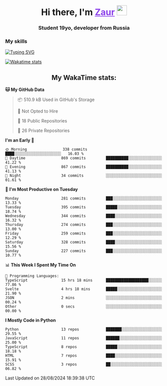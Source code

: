 <h1 align="center">
    Hi there, I'm 
    <a href="https://t.me/litera11yme" target="_blank" style="color: #8C43EA">Zaur</a>
    <img src="https://github.com/blackcater/blackcater/raw/main/images/Hi.gif" height="32">
</h1>

<h3 align="center">
    Student 19yo, developer from Russia
</h3>  

### **My skills**
[![Typing SVG](https://readme-typing-svg.herokuapp.com?font=Oxanium&duration=3000&pause=1500&color=8C43EA&height=30&lines=JavaScript/TypeScript:+React.js,+Next.js;HTML+(PUG),+CSS+(SCSS);Python:+FastAPI,+Flask,+Aiogram,+Telethon;SQL:+PostgreSQL,+SQLite)](https://git.io/typing-svg)

[![Wakatime stats](https://github-readme-stats.vercel.app/api/wakatime?username=skyguy&hide_title=true&show_icons=true&title_color=8C43EA&icon_color=BE57EA&bg_color=30,191919,341b56&text_color=B1B1B1&border_radius=10&hide_border=true)](https://github.com/anuraghazra/github-readme-stats)


<h2 align="center"> My WakaTime stats: </h2>

<!--START_SECTION:waka-->
**🐱 My GitHub Data** 

> 📦 510.9 kB Used in GitHub's Storage 
 > 
> 🚫 Not Opted to Hire
 > 
> 📜 18 Public Repositories 
 > 
> 🔑 26 Private Repositories 
 > 
**I'm an Early 🐤** 

```text
🌞 Morning                338 commits         ████░░░░░░░░░░░░░░░░░░░░░   16.03 % 
🌆 Daytime                869 commits         ██████████░░░░░░░░░░░░░░░   41.22 % 
🌃 Evening                867 commits         ██████████░░░░░░░░░░░░░░░   41.13 % 
🌙 Night                  34 commits          ░░░░░░░░░░░░░░░░░░░░░░░░░   01.61 % 
```
📅 **I'm Most Productive on Tuesday** 

```text
Monday                   281 commits         ███░░░░░░░░░░░░░░░░░░░░░░   13.33 % 
Tuesday                  395 commits         █████░░░░░░░░░░░░░░░░░░░░   18.74 % 
Wednesday                344 commits         ████░░░░░░░░░░░░░░░░░░░░░   16.32 % 
Thursday                 274 commits         ███░░░░░░░░░░░░░░░░░░░░░░   13.00 % 
Friday                   259 commits         ███░░░░░░░░░░░░░░░░░░░░░░   12.29 % 
Saturday                 328 commits         ████░░░░░░░░░░░░░░░░░░░░░   15.56 % 
Sunday                   227 commits         ███░░░░░░░░░░░░░░░░░░░░░░   10.77 % 
```


📊 **This Week I Spent My Time On** 

```text
💬 Programming Languages: 
TypeScript               15 hrs 18 mins      ███████████████████░░░░░░   77.86 % 
Svelte                   4 hrs 18 mins       █████░░░░░░░░░░░░░░░░░░░░   21.90 % 
JSON                     2 mins              ░░░░░░░░░░░░░░░░░░░░░░░░░   00.24 % 
Other                    0 secs              ░░░░░░░░░░░░░░░░░░░░░░░░░   00.00 % 
```

**I Mostly Code in Python** 

```text
Python                   13 repos            ███████░░░░░░░░░░░░░░░░░░   29.55 % 
JavaScript               11 repos            ██████░░░░░░░░░░░░░░░░░░░   25.00 % 
TypeScript               8 repos             █████░░░░░░░░░░░░░░░░░░░░   18.18 % 
HTML                     7 repos             ████░░░░░░░░░░░░░░░░░░░░░   15.91 % 
SCSS                     3 repos             ██░░░░░░░░░░░░░░░░░░░░░░░   06.82 % 
```




 Last Updated on 28/08/2024 18:39:38 UTC
<!--END_SECTION:waka-->
